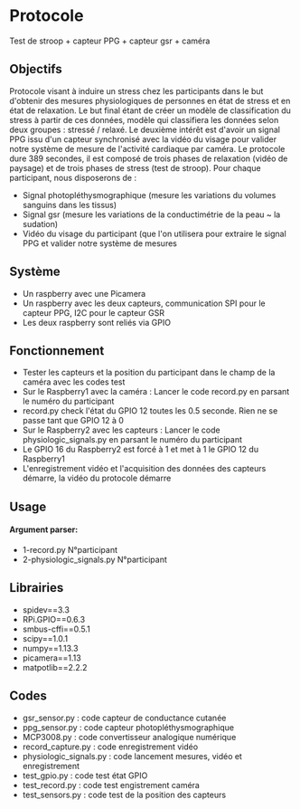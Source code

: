 # Protocole
Test de stroop + capteur PPG + capteur gsr + caméra 
<p>
  <h2>Objectifs</h2>
  Protocole visant à induire un stress chez les participants dans le but d'obtenir des mesures physiologiques de personnes en état                de stress et en état de relaxation. Le but final étant de créer un modèle de classification du stress à partir de ces données, modèle qui classifiera les données selon deux groupes : stressé / relaxé. Le deuxième intérêt est d'avoir un signal PPG issu d'un capteur synchronisé avec la vidéo du visage pour valider notre système de mesure de l'activité cardiaque par caméra.
  Le protocole dure 389 secondes, il est composé de trois phases de relaxation (vidéo de paysage) et de trois phases de stress (test de stroop). Pour chaque participant, nous disposerons de :
  <ul>
  <li>Signal photopléthysmographique (mesure les variations du volumes sanguins dans les tissus)</li>
  <li>Signal gsr (mesure les variations de la conductimétrie de la peau ~ la sudation)</li>
  <li>Vidéo du visage du participant (que l'on utilisera pour extraire le signal PPG et valider notre système de mesures</li>
  </ul>
</p>

<h2>Système</h2>
<ul>
  <li>Un raspberry avec une Picamera</li>
  <li>Un raspberry avec les deux capteurs, communication SPI pour le capteur PPG, I2C pour le capteur GSR</li>
  <li>Les deux raspberry sont reliés via GPIO</li>
</ul>

<h2>Fonctionnement</h2>
<ul>
  <li>Tester les capteurs et la position du participant dans le champ de la caméra avec les codes test</li>
  <li>Sur le Raspberry1 avec la caméra : Lancer le code record.py en parsant le numéro du participant</li>
  <li>record.py check l'état du GPIO 12 toutes les 0.5 seconde. Rien ne se passe tant que GPIO 12 à 0</li>
  <li>Sur le Raspberry2 avec les capteurs : Lancer le code physiologic_signals.py en parsant le numéro du participant</li>
  <li>Le GPIO 16 du Raspberry2 est forcé à 1 et met à 1 le GPIO 12 du Raspberry1</li>
  <li>L'enregistrement vidéo et l'acquisition des données des capteurs démarre, la vidéo du protocole démarre</li>
</ul>

<h2>Usage</h2>
<h4>Argument parser:</h4>
<ul>
  <li>1-record.py N°participant</li>
  <li>2-physiologic_signals.py N°participant</li>
</ul>

<h2>Librairies</h2>
<ul>
  <li>spidev==3.3</li>
  <li>RPi.GPIO==0.6.3</li>
  <li>smbus-cffi==0.5.1</li>
  <li>scipy==1.0.1</li>
  <li>numpy==1.13.3</li>
  <li>picamera==1.13</li>
  <li>matpotlib==2.2.2</li>
</ul>

<h2>Codes</h2>
<ul>
  <li>gsr_sensor.py : code capteur de conductance cutanée</li>
  <li>ppg_sensor.py : code capteur photopléthysmographique</li>
  <li>MCP3008.py : code convertisseur analogique numérique</li>
  <li>record_capture.py : code enregistrement vidéo</li>
  <li>physiologic_signals.py : code lancement mesures, vidéo et enregistrement</li>
  <li>test_gpio.py : code test état GPIO</li>
  <li>test_record.py : code test engistrement caméra</li>
  <li>test_sensors.py : code test de la position des capteurs</li>
</ul>
